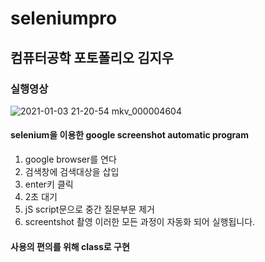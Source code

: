 # seleniumpro
## 컴퓨터공학 포토폴리오 김지우
### 실행영상
![2021-01-03 21-20-54 mkv_000004604](https://user-images.githubusercontent.com/60593969/103480438-b7cfdf00-4e17-11eb-801f-54cabd09ba80.gif)

#### selenium을 이용한 google screenshot automatic program
1) google browser를 연다
2) 검색창에 검색대상을 삽입
3) enter키 클릭
4) 2초 대기
5) jS script문으로 중간 질문부문 제거
6) screentshot 촬영
이러한 모든 과정이 자동화 되어 실행됩니다.

#### 사용의 편의를 위해 class로 구현 
